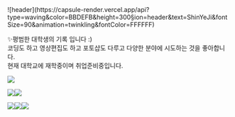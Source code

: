 <div>
![header](https://capsule-render.vercel.app/api?type=waving&color=BBDEFB&height=300&section=header&text=ShinYeJi&fontSize=90&animation=twinkling&fontColor=FFFFFF)  

✨평범한 대학생의 기록 입니다 :)   
코딩도 하고 영상편집도 하고 포토샵도 다루고 다양한 분야에 시도하는 것을 좋아합니다.  
현재 대학교에 재학중이며 취업준비중입니다.       

<img src="https://img.shields.io/badge/Instagram-E4405F?style=for-the-badge&logo=Instagram&logoColor=black"/>

<img src="https://img.shields.io/badge/Adobe Premiere Pro-9999FF?style=for-the-badge&logo=Adobe Premiere Pro&logoColor=black"/><img src="https://img.shields.io/badge/Adobe Photoshop-31A8FF?style=for-the-badge&logo=Adobe Photoshop&logoColor=black"/>

<img src="https://img.shields.io/badge/PHP-777BB4?style=for-the-badge&logo=PHP&logoColor=black"/><img src="https://img.shields.io/badge/HTML5-E34F26?style=for-the-badge&logo=HTML5&logoColor=black"/><img src="https://img.shields.io/badge/CSS-1572B6?style=for-the-badge&logo=CSS&logoColor=black"/>
</div>
<!--
**shinyeji903/shinyeji903** is a ✨ _special_ ✨ repository because its `README.md` (this file) appears on your GitHub profile.

Here are some ideas to get you started:

- 🔭 I’m currently working on ...
- 🌱 I’m currently learning ...
- 👯 I’m looking to collaborate on ...
- 🤔 I’m looking for help with ...
- 💬 Ask me about ...
- 📫 How to reach me: ...
- 😄 Pronouns: ...
- ⚡ Fun fact: ...
-->
